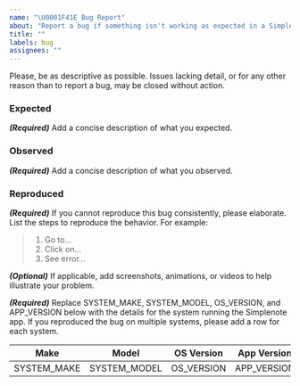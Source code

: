 ```yaml
---
name: "\U0001F41E Bug Report"
about: "Report a bug if something isn't working as expected in a Simplenote app."
title: ""
labels: bug
assignees: ""
---
```


Please, be as descriptive as possible.  Issues lacking detail, or for any other reason than to report a bug, may be closed without action.

### Expected
***(Required)*** Add a concise description of what you expected.

### Observed
***(Required)*** Add a concise description of what you observed.

### Reproduced
***(Required)*** If you cannot reproduce this bug consistently, please elaborate.  List the steps to reproduce the behavior.  For example:
> 1. Go to...
> 2. Click on...
> 3. See error...

***(Optional)*** If applicable, add screenshots, animations, or videos to help illustrate your problem.

***(Required)*** Replace SYSTEM_MAKE, SYSTEM_MODEL, OS_VERSION, and APP_VERSION below with the details for the system running the Simplenote app.  If you reproduced the bug on multiple systems, please add a row for each system.

Make|Model|OS Version|App Version
-|-|-|-
SYSTEM_MAKE|SYSTEM_MODEL|OS_VERSION|APP_VERSION
